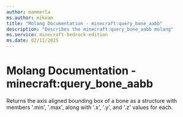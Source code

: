 ```yaml
---
author: mammerla
ms.author: mikeam
title: "Molang Documentation - minecraft:query_bone_aabb"
description: "Describes the minecraft:query_bone_aabb molang"
ms.service: minecraft-bedrock-edition
ms.date: 02/11/2025 
---
```


# Molang Documentation - minecraft:query_bone_aabb

Returns the axis aligned bounding box of a bone as a structure with members '.min', '.max', along with '.x', '.y', and '.z' values for each.
